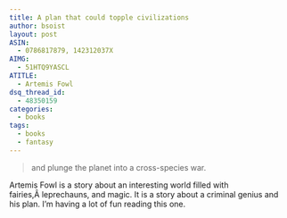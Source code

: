 ```yaml
---
title: A plan that could topple civilizations
author: bsoist
layout: post
ASIN:
  - 0786817879, 142312037X
AIMG:
  - 51HTQ9YASCL
ATITLE:
  - Artemis Fowl
dsq_thread_id:
  - 48350159
categories:
  - books
tags:
  - books
  - fantasy
---
```

> and plunge the planet into a cross-species war.

Artemis Fowl is a story about an interesting world filled with fairies,Â leprechauns, and magic. It is a story about a criminal genius and his plan. I&#8217;m having a lot of fun reading this one.
